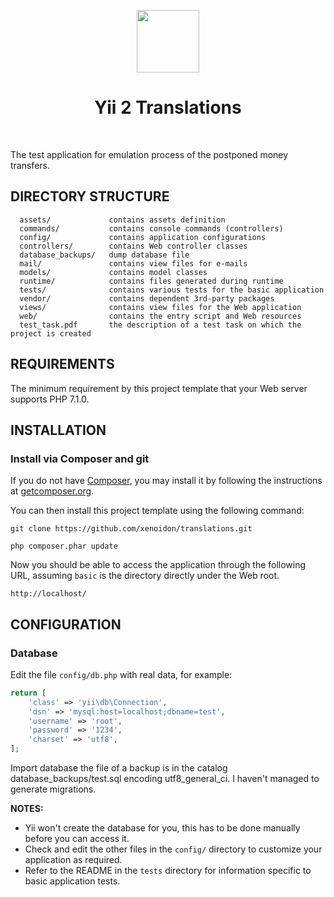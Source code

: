 <p align="center">
    <a href="https://github.com/yiisoft" target="_blank">
        <img src="https://avatars0.githubusercontent.com/u/993323" height="100px">
    </a>
    <h1 align="center">Yii 2 Translations</h1>
    <br>
</p>

The test application for emulation process of the postponed money transfers.

DIRECTORY STRUCTURE
-------------------

      assets/             contains assets definition
      commands/           contains console commands (controllers)
      config/             contains application configurations
      controllers/        contains Web controller classes
      database_backups/   dump database file
      mail/               contains view files for e-mails
      models/             contains model classes
      runtime/            contains files generated during runtime
      tests/              contains various tests for the basic application
      vendor/             contains dependent 3rd-party packages
      views/              contains view files for the Web application
      web/                contains the entry script and Web resources
      test_task.pdf       the description of a test task on which the project is created



REQUIREMENTS
------------

The minimum requirement by this project template that your Web server supports PHP 7.1.0.


INSTALLATION
------------

### Install via Composer and git

If you do not have [Composer](http://getcomposer.org/), you may install it by following the instructions
at [getcomposer.org](http://getcomposer.org/doc/00-intro.md#installation-nix).

You can then install this project template using the following command:

~~~
git clone https://github.com/xenoidon/translations.git
~~~

~~~
php composer.phar update
~~~

Now you should be able to access the application through the following URL, assuming `basic` is the directory
directly under the Web root.

~~~
http://localhost/
~~~


CONFIGURATION
-------------

### Database

Edit the file `config/db.php` with real data, for example:

```php
return [
    'class' => 'yii\db\Connection',
    'dsn' => 'mysql:host=localhost;dbname=test',
    'username' => 'root',
    'password' => '1234',
    'charset' => 'utf8',
];
```
Import database the file of a backup is in the catalog database_backups/test.sql encoding utf8_general_ci.
I haven't managed to generate migrations.

**NOTES:**
- Yii won't create the database for you, this has to be done manually before you can access it.
- Check and edit the other files in the `config/` directory to customize your application as required.
- Refer to the README in the `tests` directory for information specific to basic application tests.
